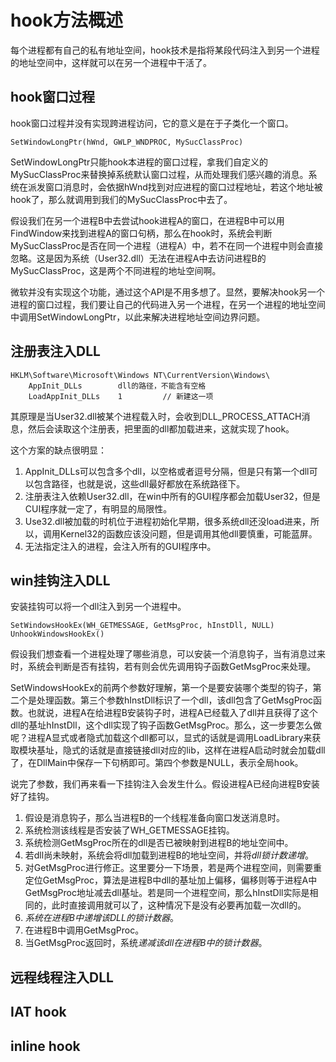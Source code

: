 # hook方法概述

每个进程都有自己的私有地址空间，hook技术是指将某段代码注入到另一个进程的地址空间中，这样就可以在另一个进程中干活了。

## hook窗口过程
hook窗口过程并没有实现跨进程访问，它的意义是在于子类化一个窗口。
```
SetWindowLongPtr(hWnd, GWLP_WNDPROC, MySucClassProc)
```
SetWindowLongPtr只能hook本进程的窗口过程，拿我们自定义的MySucClassProc来替换掉系统默认窗口过程，从而处理我们感兴趣的消息。系统在派发窗口消息时，会依据hWnd找到对应进程的窗口过程地址，若这个地址被hook了，那么就调用到我们的MySucClassProc中去了。

假设我们在另一个进程B中去尝试hook进程A的窗口，在进程B中可以用FindWindow来找到进程A的窗口句柄，那么在hook时，系统会判断MySucClassProc是否在同一个进程（进程A）中，若不在同一个进程中则会直接忽略。这是因为系统（User32.dll）无法在进程A中去访问进程B的MySucClassProc，这是两个不同进程的地址空间啊。

微软并没有实现这个功能，通过这个API是不用多想了。显然，要解决hook另一个进程的窗口过程，我们要让自己的代码进入另一个进程，在另一个进程的地址空间中调用SetWindowLongPtr，以此来解决进程地址空间边界问题。

## 注册表注入DLL
```
HKLM\Software\Microsoft\Windows NT\CurrentVersion\Windows\
    AppInit_DLLs        dll的路径，不能含有空格
    LoadAppInit_DLLs    1         // 新建这一项
```
其原理是当User32.dll被某个进程载入时，会收到DLL_PROCESS_ATTACH消息，然后会读取这个注册表，把里面的dll都加载进来，这就实现了hook。

这个方案的缺点很明显：
1. AppInit_DLLs可以包含多个dll，以空格或者逗号分隔，但是只有第一个dll可以包含路径，也就是说，这些dll最好都放在系统路径下。
2. 注册表注入依赖User32.dll，在win中所有的GUI程序都会加载User32，但是CUI程序就一定了，有明显的局限性。
3. Use32.dll被加载的时机位于进程初始化早期，很多系统dll还没load进来，所以，调用Kernel32的函数应该没问题，但是调用其他dll要慎重，可能蓝屏。
4. 无法指定注入的进程，会注入所有的GUI程序中。

## win挂钩注入DLL
安装挂钩可以将一个dll注入到另一个进程中。
```
SetWindowsHookEx(WH_GETMESSAGE, GetMsgProc, hInstDll, NULL)
UnhookWindowsHookEx()
```
假设我们想查看一个进程处理了哪些消息，可以安装一个消息钩子，当有消息过来时，系统会判断是否有挂钩，若有则会优先调用钩子函数GetMsgProc来处理。

SetWindowsHookEx的前两个参数好理解，第一个是要安装哪个类型的钩子，第二个是处理函数。第三个参数hInstDll标识了一个dll，该dll包含了GetMsgProc函数。也就说，进程A在给进程B安装钩子时，进程A已经载入了dll并且获得了这个dll的基址hInstDll，这个dll实现了钩子函数GetMsgProc。那么，这一步要怎么做呢？进程A显式或者隐式加载这个dll都可以，显式的话就是调用LoadLibrary来获取模块基址，隐式的话就是直接链接dll对应的lib，这样在进程A启动时就会加载dll了，在DllMain中保存一下句柄即可。第四个参数是NULL，表示全局hook。

说完了参数，我们再来看一下挂钩注入会发生什么。假设进程A已经向进程B安装好了挂钩。
1. 假设是消息钩子，那么当进程B的一个线程准备向窗口发送消息时。
2. 系统检测该线程是否安装了WH_GETMESSAGE挂钩。
3. 系统检测GetMsgProc所在的dll是否已被映射到进程B的地址空间中。
4. 若dll尚未映射，系统会将dll加载到进程B的地址空间，并将*dll锁计数递增*。
5. 对GetMsgProc进行修正。这里要分一下场景，若是两个进程空间，则需要重定位GetMsgProc，算法是进程B中dll的基址加上偏移，偏移则等于进程A中GetMsgProc地址减去dll基址。若是同一个进程空间，那么hInstDll实际是相同的，此时直接调用就可以了，这种情况下是没有必要再加载一次dll的。
6. *系统在进程B中递增该DLL的锁计数器*。
7. 在进程B中调用GetMsgProc。
8. 当GetMsgProc返回时，系统*递减该dll在进程B中的锁计数器*。

## 远程线程注入DLL

## IAT hook

## inline hook